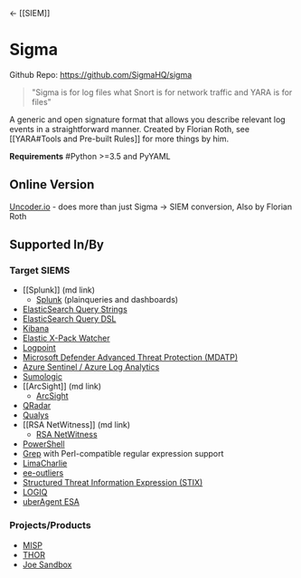 <- [[SIEM]]
# Sigma
Github Repo: https://github.com/SigmaHQ/sigma
> "Sigma is for log files what Snort is for network traffic and YARA is for files" 


A generic and open signature format that allows you describe relevant log events in a straightforward manner. Created by Florian Roth, see [[YARA#Tools and Pre-built Rules]] for more things by him. 


**Requirements**
#Python >=3.5 and PyYAML
## Online Version
[Uncoder.io](https://uncoder.io/) - does more than just Sigma -> SIEM conversion, Also by Florian Roth

## Supported In/By
### Target SIEMS
-   [[Splunk]] (md link)
	-   [Splunk](https://www.splunk.com/) (plainqueries and dashboards)
-   [ElasticSearch Query Strings](https://www.elastic.co/)
-   [ElasticSearch Query DSL](https://www.elastic.co/guide/en/elasticsearch/reference/current/query-dsl.html)
-   [Kibana](https://www.elastic.co/de/products/kibana)
-   [Elastic X-Pack Watcher](https://www.elastic.co/guide/en/x-pack/current/xpack-alerting.html)
-   [Logpoint](https://www.logpoint.com)
-   [Microsoft Defender Advanced Threat Protection (MDATP)](https://www.microsoft.com/en-us/microsoft-365/windows/microsoft-defender-atp)
-   [Azure Sentinel / Azure Log Analytics](https://azure.microsoft.com/en-us/services/azure-sentinel/)
-   [Sumologic](https://www.sumologic.com/)
-   [[ArcSight]] (md link)
	-   [ArcSight](https://software.microfocus.com/en-us/products/siem-security-information-event-management/overview)
-   [QRadar](https://www.ibm.com/de-de/marketplace/ibm-qradar-siem)
-   [Qualys](https://www.qualys.com/apps/threat-protection/)
-   [[RSA NetWitness]] (md link)
	-   [RSA NetWitness](https://www.rsa.com/en-us/products/threat-detection-response)
-   [PowerShell](https://docs.microsoft.com/en-us/powershell/scripting/getting-started/getting-started-with-windows-powershell?view=powershell-6)
-   [Grep](https://www.gnu.org/software/grep/manual/grep.html) with Perl-compatible regular expression support
-   [LimaCharlie](https://limacharlie.io)
-   [ee-outliers](https://github.com/NVISO-BE/ee-outliers)
-   [Structured Threat Information Expression (STIX)](https://oasis-open.github.io/cti-documentation/stix/intro.html)
-   [LOGIQ](https://www.logiq.ai)
-   [uberAgent ESA](https://uberagent.com/)

### Projects/Products
-   [MISP](https://www.misp-project.org/index.html)
-   [THOR](https://www.nextron-systems.com/thor/) 
-   [Joe Sandbox](https://www.joesecurity.org/)